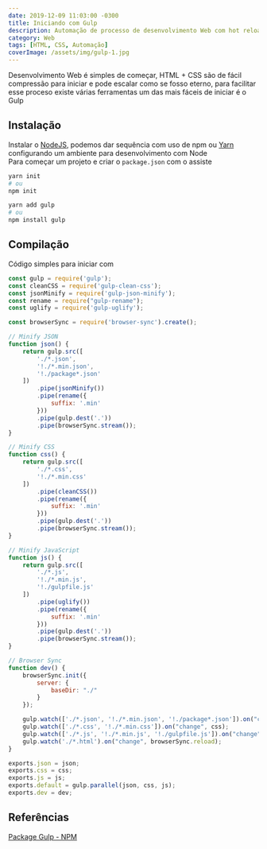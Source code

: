 ```yaml
---
date: 2019-12-09 11:03:00 -0300
title: Iniciando com Gulp
description: Automação de processo de desenvolvimento Web com hot reloading e minify
category: Web
tags: [HTML, CSS, Automação]
coverImage: /assets/img/gulp-1.jpg
---
```


Desenvolvimento Web é simples de começar, HTML + CSS são de fácil compressão para iniciar e pode escalar como se fosso eterno, para facilitar esse proceso existe várias ferramentas um das mais fáceis de iniciar é o Gulp

## Instalação

Instalar o [NodeJS](https://nodejs.org/), podemos dar sequência com uso de npm ou [Yarn](https://yarnpkg.com/) configurando um ambiente para desenvolvimento com Node  
Para começar um projeto e criar o `package.json` com o assiste

```bash
yarn init
# ou
npm init
```

```bash
yarn add gulp
# ou
npm install gulp
```

## Compilação

Código simples para iniciar com

```javascript
const gulp = require('gulp');
const cleanCSS = require('gulp-clean-css');
const jsonMinify = require('gulp-json-minify');
const rename = require("gulp-rename");
const uglify = require('gulp-uglify');

const browserSync = require('browser-sync').create();

// Minify JSON
function json() {
    return gulp.src([
        './*.json',
        '!./*.min.json',
        '!./package*.json'
    ])
        .pipe(jsonMinify())
        .pipe(rename({
            suffix: '.min'
        }))
        .pipe(gulp.dest('.'))
        .pipe(browserSync.stream());
}

// Minify CSS
function css() {
    return gulp.src([
        './*.css',
        '!./*.min.css'
    ])
        .pipe(cleanCSS())
        .pipe(rename({
            suffix: '.min'
        }))
        .pipe(gulp.dest('.'))
        .pipe(browserSync.stream());
}

// Minify JavaScript
function js() {
    return gulp.src([
        './*.js',
        '!./*.min.js',
        '!./gulpfile.js'
    ])
        .pipe(uglify())
        .pipe(rename({
            suffix: '.min'
        }))
        .pipe(gulp.dest('.'))
        .pipe(browserSync.stream());
}

// Browser Sync
function dev() {
    browserSync.init({
        server: {
            baseDir: "./"
        }
    });

    gulp.watch(['./*.json', '!./*.min.json', '!./package*.json']).on("change", json);
    gulp.watch(['./*.css', '!./*.min.css']).on("change", css);
    gulp.watch(['./*.js', '!./*.min.js', '!./gulpfile.js']).on("change", js);
    gulp.watch('./*.html').on("change", browserSync.reload);
}

exports.json = json;
exports.css = css;
exports.js = js;
exports.default = gulp.parallel(json, css, js);
exports.dev = dev;
```

## Referências

[Package Gulp - NPM](https://www.npmjs.com/package/gulp)
